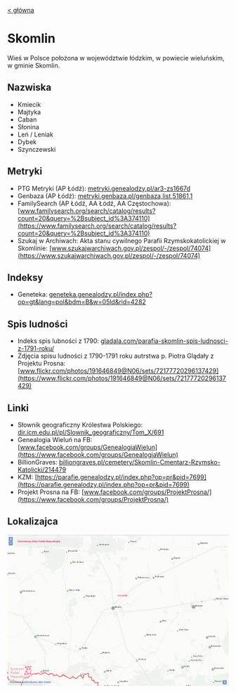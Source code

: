 [< główna](../README.md)
# Skomlin
Wieś w Polsce położona w województwie łódzkim, w powiecie wieluńskim, w gminie Skomlin.

## Nazwiska
+ Kmiecik
+ Majtyka
+ Caban
+ Słonina
+ Leń / Leniak
+ Dybek
+ Szynczewski

## Metryki
+ PTG Metryki (AP Łódź): [metryki.genealodzy.pl/ar3-zs1667d](https://metryki.genealodzy.pl/ar3-zs1667d)
+ Genbaza (AP Łódź): [metryki.genbaza.pl/genbaza,list,51861,1](https://metryki.genbaza.pl/genbaza,list,51861,1)
+ FamilySearch (AP Łódź, AA Łódź, AA Częstochowa): [www.familysearch.org/search/catalog/results?count=20&query=%2Bsubject_id%3A374110](https://www.familysearch.org/search/catalog/results?count=20&query=%2Bsubject_id%3A374110)
+ Szukaj w Archiwach: Akta stanu cywilnego Parafii Rzymskokatolickiej w Skomlinie: [www.szukajwarchiwach.gov.pl/zespol/-/zespol/74074](https://www.szukajwarchiwach.gov.pl/zespol/-/zespol/74074)

## Indeksy
+ Geneteka: [geneteka.genealodzy.pl/index.php?op=gt&lang=pol&bdm=B&w=05ld&rid=4282](https://geneteka.genealodzy.pl/index.php?op=gt&lang=pol&bdm=B&w=05ld&rid=4282)

## Spis ludności
+ Indeks spis lubności z 1790: [gladala.com/parafia-skomlin-spis-ludnosci-z-1791-roku/](https://gladala.com/parafia-skomlin-spis-ludnosci-z-1791-roku/)
+ Zdjęcia spisu ludności z 1790-1791 roku autrstwa p. Piotra Glądały z Projektu Prosna: [www.flickr.com/photos/191646849@N06/sets/72177720296137429](https://www.flickr.com/photos/191646849@N06/sets/72177720296137429)

## Linki
+ Słownik geograficzny Królestwa Polskiego: [dir.icm.edu.pl/pl/Slownik_geograficzny/Tom_X/691](http://dir.icm.edu.pl/pl/Slownik_geograficzny/Tom_X/691)
+ Genealogia Wieluń na FB: [www.facebook.com/groups/GenealogiaWielun](https://www.facebook.com/groups/GenealogiaWielun)
+ BillionGraves: [billiongraves.pl/cemetery/Skomlin-Cmentarz-Rzymsko-Katolicki/214479](https://billiongraves.pl/cemetery/Skomlin-Cmentarz-Rzymsko-Katolicki/214479)
+ KZM: [https://parafie.genealodzy.pl/index.php?op=pr&pid=7699](https://parafie.genealodzy.pl/index.php?op=pr&pid=7699)
+ Projekt Prosna na FB: [www.facebook.com/groups/ProjektProsna/](https://www.facebook.com/groups/ProjektProsna/)

## Lokalizajca
![Skomlin z Internetowego Atlasu Polski Niepodległej](img/skomlin_iapn.png)